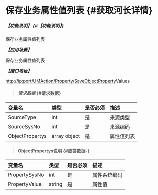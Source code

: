 # 保存业务属性值列表 {#获取河长详情}

##### _【功能说明】_ {#【功能说明】}

保存业务属性值列表

_**【应用场景】**_

保存业务属性值列表

_**【接口地址】**_

[http://ip:port/UMAction/Property/SaveObjectPropert](http://ip:port/HMQuery/RiverMaster/GetRiverMasterByRiverMasterSysNo)yValues

> #### _请求数据_ {#请求数据}

| 变量名 | 类型 | 是否必须 | 描述 |
| :--- | :--- | :--- | :--- |
| SourceType | int | 是 | 来源类型 |
| SourceSysNo | int | 是 | 来源编码 |
| ObjectPropertys | array object | 是 | 属性值列表 |

> #### ObjectPropertys说明 {#应答数据-}

| 变量名 | 类型 | 是否必须 | 描述 |
| :--- | :--- | :--- | :--- |
| PropertySysNo | int | 是 | 属性系统编码 |
| PropertyValue | string | 是 | 属性值 |



